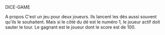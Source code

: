 DICE-GAME


A propos
C'est un jeu pour deux joueurs. Ils lancent les dés aussi souvent qu'ils le souhaitent. Mais si le côté du dé est le numéro 1, le joueur actif doit sauter le tour. 
Le gagnant est le joueur dont le score est de 100.

